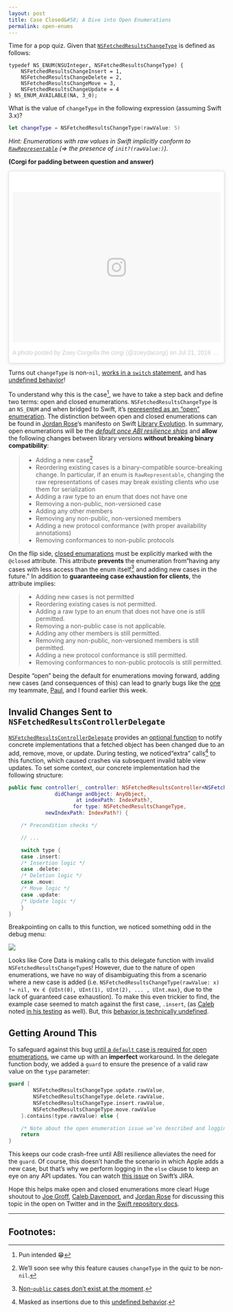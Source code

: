 ```yaml
---
layout: post
title: Case Closed&#58; A Dive into Open Enumerations
permalink: open-enums
---
```


Time for a pop quiz. Given that [`NSFetchedResultsChangeType`](https://developer.apple.com/reference/coredata/nsfetchedresultschangetype) is defined as follows:

```objc
typedef NS_ENUM(NSUInteger, NSFetchedResultsChangeType) {
	NSFetchedResultsChangeInsert = 1,
	NSFetchedResultsChangeDelete = 2,
	NSFetchedResultsChangeMove = 3,
	NSFetchedResultsChangeUpdate = 4
} NS_ENUM_AVAILABLE(NA, 3_0);
```

What is the value of `changeType` in the following expression (assuming Swift 3.x)?

```swift
let changeType = NSFetchedResultsChangeType(rawValue: 5)
```

_Hint: Enumerations with raw values in Swift implicitly conform to [`RawRepresentable`](https://developer.apple.com/reference/swift/rawrepresentable) (⇒ the presence of `init?(rawValue:)`)._

__(Corgi for padding between question and answer)__

<blockquote class="instagram-media" data-instgrm-version="7" style=" background:#FFF; border:0; border-radius:3px; box-shadow:0 0 1px 0 rgba(0,0,0,0.5),0 1px 10px 0 rgba(0,0,0,0.15); margin: 1px; max-width:658px; padding:0; width:99.375%; width:-webkit-calc(100% - 2px); width:calc(100% - 2px);"><div style="padding:8px;"> <div style=" background:#F8F8F8; line-height:0; margin-top:40px; padding:36.1111111111% 0; text-align:center; width:100%;"> <div style=" background:url(data:image/png;base64,iVBORw0KGgoAAAANSUhEUgAAACwAAAAsCAMAAAApWqozAAAABGdBTUEAALGPC/xhBQAAAAFzUkdCAK7OHOkAAAAMUExURczMzPf399fX1+bm5mzY9AMAAADiSURBVDjLvZXbEsMgCES5/P8/t9FuRVCRmU73JWlzosgSIIZURCjo/ad+EQJJB4Hv8BFt+IDpQoCx1wjOSBFhh2XssxEIYn3ulI/6MNReE07UIWJEv8UEOWDS88LY97kqyTliJKKtuYBbruAyVh5wOHiXmpi5we58Ek028czwyuQdLKPG1Bkb4NnM+VeAnfHqn1k4+GPT6uGQcvu2h2OVuIf/gWUFyy8OWEpdyZSa3aVCqpVoVvzZZ2VTnn2wU8qzVjDDetO90GSy9mVLqtgYSy231MxrY6I2gGqjrTY0L8fxCxfCBbhWrsYYAAAAAElFTkSuQmCC); display:block; height:44px; margin:0 auto -44px; position:relative; top:-22px; width:44px;"></div></div><p style=" color:#c9c8cd; font-family:Arial,sans-serif; font-size:14px; line-height:17px; margin-bottom:0; margin-top:8px; overflow:hidden; padding:8px 0 7px; text-align:center; text-overflow:ellipsis; white-space:nowrap;"><a href="https://www.instagram.com/p/BIJhXdhghyO/" style=" color:#c9c8cd; font-family:Arial,sans-serif; font-size:14px; font-style:normal; font-weight:normal; line-height:17px; text-decoration:none;" target="_blank">A photo posted by Zoey Corgella the corgi (@zoeydacorgi)</a> on <time style=" font-family:Arial,sans-serif; font-size:14px; line-height:17px;" datetime="2016-07-22T03:32:07+00:00">Jul 21, 2016 at 8:32pm PDT</time></p></div></blockquote> <script async defer src="//platform.instagram.com/en_US/embeds.js"></script>

Turns out `changeType` is non-`nil`, [works in a `switch` statement](https://twitter.com/jckarter/status/720413224110129152), and has [undefined behavior](https://twitter.com/jckarter/status/720413571734118400)!

To understand why this is the case[^1], we have to take a step back and define two terms: open and closed enumerations. `NSFetchedResultsChangeType` is an `NS_ENUM` and when bridged to Swift, it’s [represented as an “open” enumeration](https://twitter.com/jckarter/status/720413830329663488). The distinction between open and closed enumerations can be found in [Jordan Rose](https://twitter.com/UINT_MIN)’s manifesto on Swift [Library Evolution](https://github.com/apple/swift/blob/26fcd8c1e2a716b1b695de39e9be470c2a1814ba/docs/LibraryEvolution.rst#enums). In summary, open enumerations will be the [_default once ABI resilience ships_](https://twitter.com/jckarter/status/720413830329663488) and __allow__ the following changes between library versions __without breaking binary compatibility__:


> - Adding a new case[^2]
> - Reordering existing cases is a binary-compatible source-breaking change. In particular, if an enum is `RawRepresentable`, changing the raw representations of cases may break existing clients who use them for serialization
> - Adding a raw type to an enum that does not have one
> - Removing a non-public, non-versioned case
> - Adding any other members
> - Removing any non-public, non-versioned members
> - Adding a new protocol conformance (with proper availability annotations)
> - Removing conformances to non-public protocols

On the flip side, [closed enumarations](https://github.com/apple/swift/blob/26fcd8c1e2a716b1b695de39e9be470c2a1814ba/docs/LibraryEvolution.rst#closed-enums) must be explicitly marked with the `@closed` attribute. This attribute __prevents__ the enumeration from“having any cases with less access than the enum itself[^3] and adding new cases in the future." In addition to __guaranteeing case exhaustion for clients__, the attribute implies:

> - Adding new cases is not permitted
> - Reordering existing cases is not permitted.
> - Adding a raw type to an enum that does not have one is still permitted.
> - Removing a non-public case is not applicable.
> - Adding any other members is still permitted.
> - Removing any non-public, non-versioned members is still permitted.
> - Adding a new protocol conformance is still permitted.
> - Removing conformances to non-public protocols is still permitted.

Despite “open” being the default for enumerations moving forward, adding new cases (and consequences of this) can lead to gnarly bugs like the [one](https://forums.developer.apple.com/thread/11662) my teammate, [Paul](http://twitter.com/paulrehkugler), and I found earlier this week.

## Invalid Changes Sent to `NSFetchedResultsControllerDelegate`

[`NSFetchedResultsControllerDelegate`](https://developer.apple.com/reference/coredata/nsfetchedresultscontrollerdelegate) provides an [optional function](https://developer.apple.com/reference/coredata/nsfetchedresultscontrollerdelegate/1622296-controller) to notify concrete implementations that a fetched object has been changed due to an add, remove, move, or update. During testing, we noticed“extra" calls[^4] to this function, which caused crashes via subsequent invalid table view updates. To set some context, our concrete implementation had the following structure:

```swift
public func controller(_ controller: NSFetchedResultsController<NSFetchRequestResult>,
               didChange anObject: AnyObject,
                      at indexPath: IndexPath?,
                     for type: NSFetchedResultsChangeType,
            newIndexPath: IndexPath?) {

	/* Precondition checks */

	// ...

	switch type {
	case .insert:
	/* Insertion logic */
	case .delete:
	/* Deletion logic */
	case .move:
	/* Move logic */
	case .update:
	/* Update logic */
	}
}
```

Breakpointing on calls to this function, we noticed something odd in the debug menu:

![](https://i.imgur.com/XZbBx1a.png)

Looks like Core Data is making calls to this delegate function with invalid `NSFetchedResultsChangeType`s! However, due to the nature of open enumerations, we have no way of disambiguating this from a scenario where a new case is added (i.e. `NSFetchedResultsChangeType(rawValue: x) != nil, ∀x ∈ {UInt(0), UInt(1), UInt(2), ... , UInt.max}`, due to the lack of guaranteed case exhaustion). To make this even trickier to find, the example case seemed to match against the first case, `.insert`, (as [Caleb](https://twitter.com/calebd) noted [in his testing](https://twitter.com/calebd/status/720413415894683649) as well). But, this [behavior is technically undefined](https://twitter.com/jckarter/status/720413571734118400).

## Getting Around This

To safeguard against this bug [until a `default` case is required for open enumerations](https://twitter.com/jckarter/status/723339235126849537), we came up with an __imperfect__ workaround. In the delegate function body, we added a `guard` to ensure the presence of a valid raw value on the `type` parameter:

```swift
guard [
		NSFetchedResultsChangeType.update.rawValue,
		NSFetchedResultsChangeType.delete.rawValue,
		NSFetchedResultsChangeType.insert.rawValue,
		NSFetchedResultsChangeType.move.rawValue
	].contains(type.rawValue) else {

	/* Note about the open enumeration issue we’ve described and logging to track this in production */
	return
}
```

This keeps our code crash-free until ABI resilience alleviates the need for the `guard`. Of course, this doesn’t handle the scenario in which Apple adds a new case, but that’s why we perform logging in the `else` clause to keep an eye on any API updates. You can watch [this issue](https://bugs.swift.org/browse/SR-1258) on Swift’s JIRA.

Hope this helps make open and closed enumerations more clear! Huge shoutout to [Joe Groff](http://twitter.com/jckarter), [Caleb Davenport](https://twitter.com/calebd), and [Jordan Rose](https://twitter.com/UINT_MIN) for discussing this topic in the open on Twitter and in the [Swift repository docs](https://github.com/apple/swift/tree/26fcd8c1e2a716b1b695de39e9be470c2a1814ba/docs).

---

## Footnotes:

[^1]: Pun intended 😁

[^2]: We’ll soon see why this feature causes `changeType` in the quiz to be non-`nil`.

[^3]: [Non-`public` cases don’t exist at the moment](https://github.com/apple/swift/blame/26fcd8c1e2a716b1b695de39e9be470c2a1814ba/docs/LibraryEvolution.rst#L828).

[^4]: Masked as insertions due to this [undefined behavior](https://twitter.com/calebd/status/720413415894683649).
